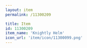 ```yaml
---
layout: item
permalink: /11300209

title: Item
id: 11300209
item_name: 'Knightly Helm'
icon_url: 'item/icon/11300099.png'
---
```

